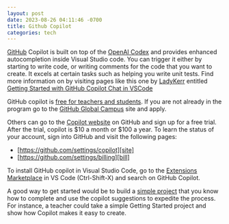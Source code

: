 ```yaml
---
layout: post
date: 2023-08-26 04:11:46 -0700
title: Github Copilot
categories: tech
---
```


[GitHub][site] Copilot is built on top of the [OpenAI Codex][openai] and provides enhanced autocompletion inside Visual Studio code. You can trigger it either by starting to write code, or writing comments for the code that you want to create. It excels at certain tasks such as helping you write unit tests. Find more information on by visiting pages like this one by [LadyKerr][lady-kerr] entitled [Getting Started with GitHub Copilot Chat in VSCode][lksamples]

GitHub copilot is [free for teachers and students][edu]. If you are not already in the program go to the [GitHub Global Campus][ggcs] site and apply. 

Others can go to the [Copilot website][site] on GitHub and sign up for a free trial. After the trial, copilot is $10 a month or $100 a year. To learn the status of your account, sign into GitHub and visit the following pages:

- [https://github.com/settings/copilot][site]
- [https://github.com/settings/billing][bill]

To install GitHub copilot in Visual Studio Code, go to the [Extensions Marketplace][ext] in VS Code (Ctrl-Shift-X) and search on GitHub Copilot.

A good way to get started would be to build a [simple project][simple] that you know how to complete and use the copilot suggestions to expedite the process. For instance, a teacher could take a simple Getting Started project and show how Copilot makes it easy to create.

[site]: https://github.com/features/copilot
[bill]: https://github.com/settings/billing
[openai]: https://openai.com/blog/openai-codex
[lady-kerr]: https://github.com/LadyKerr
[lksamples]: https://github.com/orgs/community/discussions/64517
[edu]: https://docs.github.com/en/billing/managing-billing-for-github-copilot/about-billing-for-github-copilot#pricing-for-github-copilot-for-individuals
[ggcs]: https://docs.github.com/en/education/explore-the-benefits-of-teaching-and-learning-with-github-education/github-global-campus-for-students/apply-to-github-global-campus-as-a-student
[ext]: https://marketplace.visualstudio.com/VSCode
[simple]: https://www.freecodecamp.org/news/javascript-projects-for-beginners/
